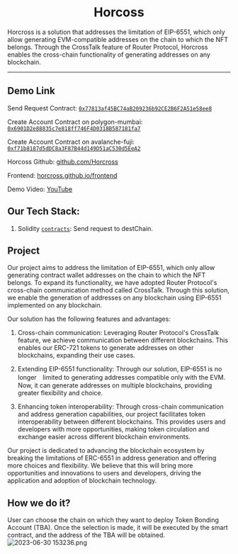<div align="center">
  <h1> Horcoss </h1>
</div>

Horcross is a solution that addresses the limitation of EIP-6551, which only allow generating EVM-compatible addresses on the chain to which the NFT belongs. Through the CrossTalk feature of Router Protocol, Horcross enables the cross-chain functionality of generating addresses on any blockchain.

---
## Demo Link

Send Request Contract: [`0x77813af45BC74aB209236b92CE2B6F2A51e58ee8`](https://goerli.etherscan.io/address/0x77813af45BC74aB209236b92CE2B6F2A51e58ee8)

Create Account Contract on polygon-mumbai: [`0x6901D2e88835c7e818ff746F4D0318B587181fa7`](https://mumbai.polygonscan.com/address/0x6901D2e88835c7e818ff746F4D0318B587181fa7)

Create Account Contract on avalanche-fuji: [`0xf71b8187d5dDC8a3F87B44d149D51aC530d5EeA2`](https://testnet.snowtrace.io/address/0xf71b8187d5ddc8a3f87b44d149d51ac530d5eea2)

Horcoss Github: [github.com/Horcross](https://github.com/Horcross)

Frontend: [horcross.github.io/frontend](https://horcross.github.io/frontend/)

Demo Video: [YouTube]()

## Our Tech Stack:

1. Solidity [`contracts`](./contracts/): Send request to destChain.

## Project
Our project aims to address the limitation of EIP-6551, which only allow generating contract wallet addresses on the chain to which the NFT belongs. To expand its functionality, we have adopted Router Protocol's cross-chain communication method called CrossTalk. Through this solution, we enable the generation of addresses on any blockchain using EIP-6551 implemented on any blockchain.

Our solution has the following features and advantages:

1. Cross-chain communication: Leveraging Router Protocol's CrossTalk feature, we achieve communication between different blockchains. This enables our ERC-721 tokens to generate addresses on other blockchains, expanding their use cases.

2. Extending EIP-6551 functionality: Through our solution, EIP-6551 is no longer　limited to generating addresses compatible only with the EVM. Now, it can generate addresses on multiple blockchains, providing greater flexibility and choice.

3. Enhancing token interoperability: Through cross-chain communication and address generation capabilities, our project facilitates token interoperability between different blockchains. This provides users and developers with more opportunities, making token circulation and exchange easier across different blockchain environments.

Our project is dedicated to advancing the blockchain ecosystem by breaking the limitations of ERC-6551 in address generation and offering more choices and flexibility. We believe that this will bring more opportunities and innovations to users and developers, driving the application and adoption of blockchain technology.

## How we do it?
User can choose the chain on which they want to deploy Token Bonding Account (TBA). Once the selection is made, it will be executed by the smart contract, and the address of the TBA will be obtained.
![2023-06-30 153236.png](https://cdn.dorahacks.io/static/files/1890b3944f77cce1a3d6825443db7e6f.png)